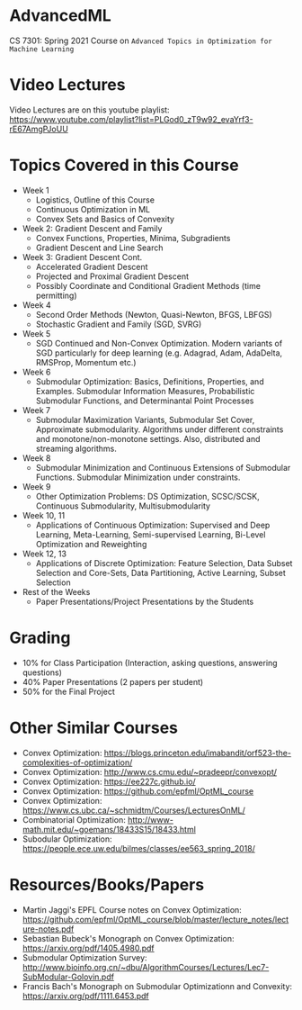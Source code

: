 # AdvancedML
CS 7301: Spring 2021 Course on `Advanced Topics in Optimization for Machine Learning`

# Video Lectures
Video Lectures are on this youtube playlist: https://www.youtube.com/playlist?list=PLGod0_zT9w92_evaYrf3-rE67AmgPJoUU

# Topics Covered in this Course
- Week 1
    - Logistics, Outline of this Course
    - Continuous Optimization in ML
    - Convex Sets and Basics of Convexity
- Week 2: Gradient Descent and Family
    - Convex Functions, Properties, Minima, Subgradients    
    - Gradient Descent and Line Search
- Week 3: Gradient Descent Cont.
    - Accelerated Gradient Descent
    - Projected and Proximal Gradient Descent
    - Possibly Coordinate and Conditional Gradient Methods (time permitting)
- Week 4
    - Second Order Methods (Newton, Quasi-Newton, BFGS, LBFGS)
    - Stochastic Gradient and Family (SGD, SVRG)
- Week 5
    - SGD Continued and Non-Convex Optimization. Modern variants of SGD particularly for deep learning (e.g. Adagrad, Adam, AdaDelta, RMSProp, Momentum etc.)
- Week 6
    - Submodular Optimization: Basics, Definitions, Properties, and Examples. Submodular Information Measures, Probabilistic Submodular Functions, and Determinantal Point Processes
- Week 7
    - Submodular Maximization Variants, Submodular Set Cover, Approximate submodularity. Algorithms under different constraints and monotone/non-monotone settings. Also, distributed and streaming algorithms.
- Week 8 
    - Submodular Minimization and Continuous Extensions of Submodular Functions. Submodular Minimization under constraints.
- Week 9
    - Other Optimization Problems: DS Optimization, SCSC/SCSK, Continuous Submodularity, Multisubmodularity
- Week 10, 11
    - Applications of Continuous Optimization: Supervised and Deep Learning, Meta-Learning, Semi-supervised Learning, Bi-Level Optimization and Reweighting
- Week 12, 13
    - Applications of Discrete Optimization: Feature Selection, Data Subset Selection and Core-Sets, Data Partitioning, Active Learning, Subset Selection 
- Rest of the Weeks
    - Paper Presentations/Project Presentations by the Students
    
# Grading
- 10% for Class Participation (Interaction, asking questions, answering questions)
- 40% Paper Presentations (2 papers per student)
- 50% for the Final Project

# Other Similar Courses
- Convex Optimization: https://blogs.princeton.edu/imabandit/orf523-the-complexities-of-optimization/
- Convex Optimization: http://www.cs.cmu.edu/~pradeepr/convexopt/
- Convex Optimization: https://ee227c.github.io/
- Convex Optimization: https://github.com/epfml/OptML_course
- Convex Optimization: https://www.cs.ubc.ca/~schmidtm/Courses/LecturesOnML/
- Combinatorial Optimization: http://www-math.mit.edu/~goemans/18433S15/18433.html
- Subodular Optimization: https://people.ece.uw.edu/bilmes/classes/ee563_spring_2018/

# Resources/Books/Papers
- Martin Jaggi's EPFL Course notes on Convex Optimization: https://github.com/epfml/OptML_course/blob/master/lecture_notes/lecture-notes.pdf
- Sebastian Bubeck's Monograph on Convex Optimization: https://arxiv.org/pdf/1405.4980.pdf
- Submodular Optimization Survey: http://www.bioinfo.org.cn/~dbu/AlgorithmCourses/Lectures/Lec7-SubModular-Golovin.pdf
- Francis Bach's Monograph on Submodular Optimizationn and Convexity: https://arxiv.org/pdf/1111.6453.pdf


